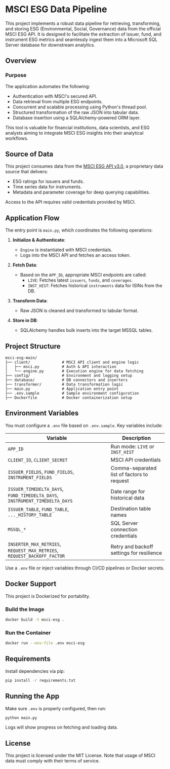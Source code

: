# MSCI ESG Data Pipeline

This project implements a robust data pipeline for retrieving, transforming, and storing ESG (Environmental, Social, Governance) data from the official MSCI ESG API. It is designed to facilitate the extraction of issuer, fund, and instrument ESG metrics and seamlessly ingest them into a Microsoft SQL Server database for downstream analytics.

## Overview

### Purpose

The application automates the following:
- Authentication with MSCI's secured API.
- Data retrieval from multiple ESG endpoints.
- Concurrent and scalable processing using Python's thread pool.
- Structured transformation of the raw JSON into tabular data.
- Database insertion using a SQLAlchemy-powered ORM layer.

This tool is valuable for financial institutions, data scientists, and ESG analysts aiming to integrate MSCI ESG insights into their analytical workflows.

## Source of Data

This project consumes data from the [MSCI ESG API v3.0](https://www.msci.com/our-solutions/esg-investing), a proprietary data source that delivers:
- ESG ratings for issuers and funds.
- Time series data for instruments.
- Metadata and parameter coverage for deep querying capabilities.

Access to the API requires valid credentials provided by MSCI.

## Application Flow

The entry point is `main.py`, which coordinates the following operations:

1. **Initialize & Authenticate**:
   - `Engine` is instantiated with MSCI credentials.
   - Logs into the MSCI API and fetches an access token.

2. **Fetch Data**:
   - Based on the `APP_ID`, appropriate MSCI endpoints are called:
     - `LIVE`: Fetches latest `issuers`, `funds`, and `coverages`.
     - `INST_HIST`: Fetches historical `instruments` data for ISINs from the DB.

3. **Transform Data**:
   - Raw JSON is cleaned and transformed to tabular format.

4. **Store in DB**:
   - SQLAlchemy handles bulk inserts into the target MSSQL tables.

## Project Structure

```
msci-esg-main/
├── client/              # MSCI API client and engine logic
│   ├── msci.py          # Auth & API interaction
│   └── engine.py        # Execution engine for data fetching
├── config/              # Environment and logging setup
├── database/            # DB connectors and inserters
├── transformer/         # Data transformation logic
├── main.py              # Application entry point
├── .env.sample          # Sample environment configuration
├── Dockerfile           # Docker containerization setup
```

## Environment Variables

You must configure a `.env` file based on `.env.sample`. Key variables include:

| Variable | Description |
|---------|-------------|
| `APP_ID` | Run mode: `LIVE` or `INST_HIST` |
| `CLIENT_ID`, `CLIENT_SECRET` | MSCI API credentials |
| `ISSUER_FIELDS`, `FUND_FIELDS`, `INSTRUMENT_FIELDS` | Comma-separated list of factors to request |
| `ISSUER_TIMEDELTA_DAYS`, `FUND_TIMEDELTA_DAYS`, `INSTRUMENT_TIMEDELTA_DAYS` | Date range for historical data |
| `ISSUER_TABLE`, `FUND_TABLE`, `..._HISTORY_TABLE` | Destination table names |
| `MSSQL_*` | SQL Server connection credentials |
| `INSERTER_MAX_RETRIES`, `REQUEST_MAX_RETRIES`, `REQUEST_BACKOFF_FACTOR` | Retry and backoff settings for resilience |

Use a `.env` file or inject variables through CI/CD pipelines or Docker secrets.

## Docker Support

This project is Dockerized for portability.

### Build the Image
```bash
docker build -t msci-esg .
```

### Run the Container
```bash
docker run --env-file .env msci-esg
```

## Requirements

Install dependencies via pip:
```bash
pip install -r requirements.txt
```

## Running the App

Make sure `.env` is properly configured, then run:

```bash
python main.py
```

Logs will show progress on fetching and loading data.

## License

This project is licensed under the MIT License. Note that usage of MSCI data must comply with their terms of service.
